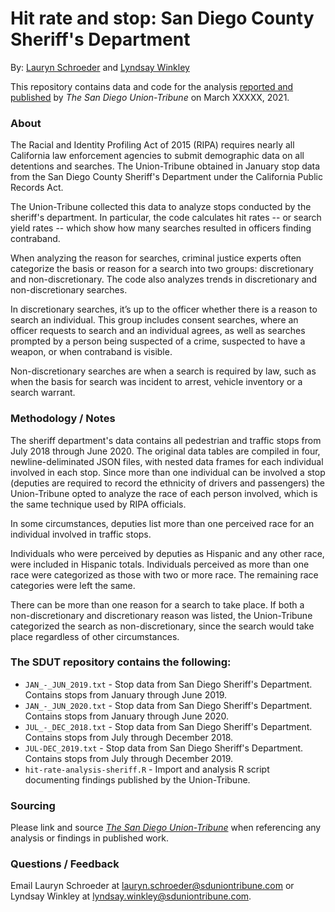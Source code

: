 # Hit rate and stop: San Diego County Sheriff's Department
By: [Lauryn Schroeder](https://www.sandiegouniontribune.com/sdut-lauryn-schroeder-staff.html) and [Lyndsay Winkley](https://www.sandiegouniontribune.com/sdut-lyndsay-winkley-staff.html)

This repository contains data and code for the analysis [reported and published](XXXXXX) by *The San Diego Union-Tribune* on March XXXXX, 2021.

### About

The Racial and Identity Profiling Act of 2015 (RIPA) requires nearly all California law enforcement agencies to submit demographic data on all
detentions and searches. The Union-Tribune obtained in January stop data from the San Diego County Sheriff's Department under the California Public Records Act.

The Union-Tribune collected this data to analyze stops conducted by the sheriff's department. In particular, the code calculates hit rates -- or search yield rates -- which show how many searches resulted in officers finding contraband.

When analyzing the reason for searches, criminal justice experts often categorize the basis or reason for a search into two groups: discretionary and non-discretionary. The code also analyzes trends in discretionary and non-discretionary searches.

In discretionary searches, it’s up to the officer whether there is a reason to search an individual. This group includes consent searches, where an officer requests to search and an individual agrees, as well as searches prompted by a person being suspected of a crime, suspected to have a weapon, or when contraband is visible.

Non-discretionary searches are when a search is required by law, such as when the basis for search was incident to arrest, vehicle inventory or a search warrant.

### Methodology / Notes

The sheriff department's data contains all pedestrian and traffic stops from July 2018 through June 2020. The original data tables are compiled in four, newline-deliminated JSON files, with nested data frames for each individual involved in each stop. Since more than one individual can be involved a stop (deputies are required to record the ethnicity of drivers and passengers) the Union-Tribune opted to analyze the race of each person involved, which is the same technique used by RIPA officials.

In some circumstances, deputies list more than one perceived race for an individual involved in traffic stops. 

Individuals who were perceived by deputies as Hispanic and any other race, were included in Hispanic totals. Individuals perceived as more than one race were categorized as those with two or more race. The remaining race categories were left the same.

There can be more than one reason for a search to take place. If both a non-discretionary and discretionary reason was listed, the Union-Tribune categorized the search as non-discretionary, since the search would take place regardless of other circumstances.

### The SDUT repository contains the following:

- `JAN_-_JUN_2019.txt` - Stop data from San Diego Sheriff's Department. Contains stops from January through June 2019.
- `JAN_-_JUN_2020.txt` - Stop data from San Diego Sheriff's Department. Contains stops from January through June 2020.
- `JUL_-_DEC_2018.txt` - Stop data from San Diego Sheriff's Department. Contains stops from July through December 2018.
- `JUL-DEC_2019.txt` - Stop data from San Diego Sheriff's Department. Contains stops from July through December 2019.
- `hit-rate-analysis-sheriff.R` - Import and analysis R script documenting findings published by the Union-Tribune.

### Sourcing
Please link and source [*The San Diego Union-Tribune*](https://www.sandiegouniontribune.com/) when referencing any analysis or findings in published work.

### Questions / Feedback

Email Lauryn Schroeder at [lauryn.schroeder@sduniontribune.com](mailto:lauryn.schroeder@sduniontribune.com) or Lyndsay Winkley at [lyndsay.winkley@sduniontribune.com](mailto:lyndsay.winkley@sduniontribune.com).
